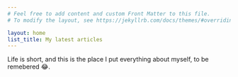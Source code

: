 ```yaml
---
# Feel free to add content and custom Front Matter to this file.
# To modify the layout, see https://jekyllrb.com/docs/themes/#overriding-theme-defaults

layout: home
list_title: My latest articles
---
```

Life is short, and this is the place I put everything about myself, to be remebered 😂.


